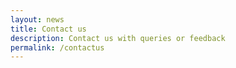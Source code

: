 ```yaml
---
layout: news
title: Contact us
description: Contact us with queries or feedback
permalink: /contactus
---
```

<div class="container mb-3">
    <div id="feedback-form" class="contact"></div>
</div>